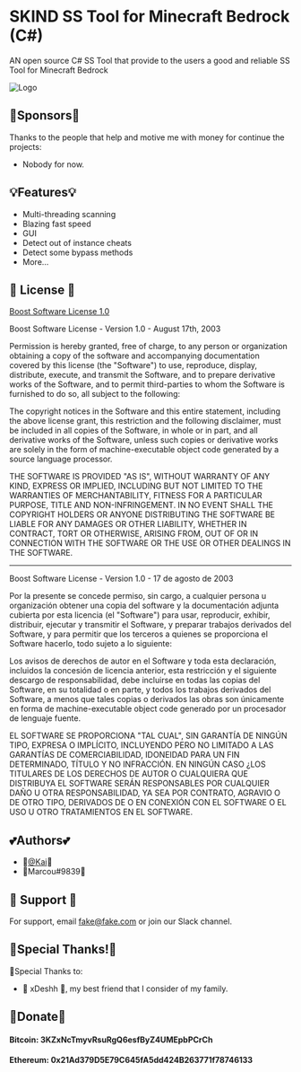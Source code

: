
# SKIND SS Tool for Minecraft Bedrock (C#)

AN open source C# SS Tool that provide to the users a good and reliable SS Tool for Minecraft Bedrock


![Logo](https://cdn.discordapp.com/attachments/882975830773469184/1007635394193535026/skind.png)


## 🤟Sponsors🤟
Thanks to the people that help and motive me with money for continue the projects:
- Nobody for now.
## 💡Features💡

- Multi-threading scanning
- Blazing fast speed
- GUI
- Detect out of instance cheats
- Detect some bypass methods
- More...


## 📜 License 📜
[Boost Software License 1.0](https://choosealicense.com/licenses/bsl-1.0/)

Boost Software License - Version 1.0 - August 17th, 2003

Permission is hereby granted, free of charge, to any person or organization
obtaining a copy of the software and accompanying documentation covered by
this license (the "Software") to use, reproduce, display, distribute,
execute, and transmit the Software, and to prepare derivative works of the
Software, and to permit third-parties to whom the Software is furnished to
do so, all subject to the following:

The copyright notices in the Software and this entire statement, including
the above license grant, this restriction and the following disclaimer,
must be included in all copies of the Software, in whole or in part, and
all derivative works of the Software, unless such copies or derivative
works are solely in the form of machine-executable object code generated by
a source language processor.

THE SOFTWARE IS PROVIDED "AS IS", WITHOUT WARRANTY OF ANY KIND, EXPRESS OR
IMPLIED, INCLUDING BUT NOT LIMITED TO THE WARRANTIES OF MERCHANTABILITY,
FITNESS FOR A PARTICULAR PURPOSE, TITLE AND NON-INFRINGEMENT. IN NO EVENT
SHALL THE COPYRIGHT HOLDERS OR ANYONE DISTRIBUTING THE SOFTWARE BE LIABLE
FOR ANY DAMAGES OR OTHER LIABILITY, WHETHER IN CONTRACT, TORT OR OTHERWISE,
ARISING FROM, OUT OF OR IN CONNECTION WITH THE SOFTWARE OR THE USE OR OTHER
DEALINGS IN THE SOFTWARE.

---

Boost Software License - Version 1.0 - 17 de agosto de 2003

Por la presente se concede permiso, sin cargo, a cualquier persona u organización
obtener una copia del software y la documentación adjunta cubierta por
esta licencia (el "Software") para usar, reproducir, exhibir, distribuir,
ejecutar y transmitir el Software, y preparar trabajos derivados del
Software, y para permitir que los terceros a quienes se proporciona el Software
hacerlo, todo sujeto a lo siguiente:

Los avisos de derechos de autor en el Software y toda esta declaración, incluidos
la concesión de licencia anterior, esta restricción y el siguiente descargo de responsabilidad,
debe incluirse en todas las copias del Software, en su totalidad o en parte, y
todos los trabajos derivados del Software, a menos que tales copias o derivados
las obras son únicamente en forma de machine-executable object code generado por
un procesador de lenguaje fuente.

EL SOFTWARE SE PROPORCIONA "TAL CUAL", SIN GARANTÍA DE NINGÚN TIPO, EXPRESA O
IMPLÍCITO, INCLUYENDO PERO NO LIMITADO A LAS GARANTÍAS DE COMERCIABILIDAD,
IDONEIDAD PARA UN FIN DETERMINADO, TÍTULO Y NO INFRACCIÓN. EN NINGÚN CASO
¿LOS TITULARES DE LOS DERECHOS DE AUTOR O CUALQUIERA QUE DISTRIBUYA EL SOFTWARE SERÁN RESPONSABLES
POR CUALQUIER DAÑO U OTRA RESPONSABILIDAD, YA SEA POR CONTRATO, AGRAVIO O DE OTRO TIPO,
DERIVADOS DE O EN CONEXIÓN CON EL SOFTWARE O EL USO U OTRO
TRATAMIENTOS EN EL SOFTWARE.

## 💕Authors💕

- 🌟[@Kai](https://github.com/xKaih)🌟
- 🌟Marcou#9839🌟


## 🙌 Support 🙌

For support, email fake@fake.com or join our Slack channel.


## 🙏Special Thanks!🙏

🙏Special Thanks to:
- 🤍 xDeshh 🤍, my best friend that I consider of my family.
## 💸Donate💸
#### **Bitcoin:** 3KZxNcTmyvRsuRgQ6esfByZ4UMEpbPCrCh
#### **Ethereum:** 0x21Ad379D5E79C645fA5dd424B263771f78746133

